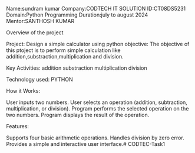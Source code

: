 Name:sundram kumar Company:CODTECH IT SOLUTION ID:CT08DS5231 Domain:Python Programming Duration:july to august 2024 Mentor:SANTHOSH KUMAR

Overview of the project

Project: Design a simple calculator using python objective: The objective of this ptoject is to perform simple calculation like addition,substraction,multiplication and division.

Key Activities: addition substraction multiplication division

Technology used: PYTHON

How it Works:

User inputs two numbers. User selects an operation (addition, subtraction, multiplication, or division). Program performs the selected operation on the two numbers. Program displays the result of the operation.

Features:

Supports four basic arithmetic operations. Handles division by zero error. Provides a simple and interactive user interface.# CODTEC-Task1
